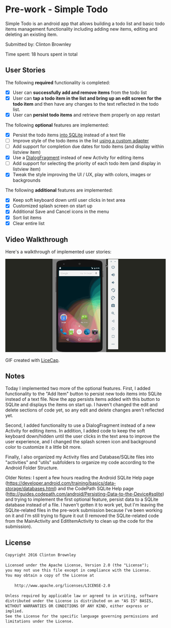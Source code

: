 # Pre-work - Simple Todo

Simple Todo is an android app that allows building a todo list and basic todo items management functionality including adding new items, editing and deleting an existing item.

Submitted by: Clinton Brownley

Time spent: 18 hours spent in total

## User Stories

The following **required** functionality is completed:

* [X] User can **successfully add and remove items** from the todo list
* [X] User can **tap a todo item in the list and bring up an edit screen for the todo item** and then have any changes to the text reflected in the todo list.
* [X] User can **persist todo items** and retrieve them properly on app restart

The following **optional** features are implemented:

* [X] Persist the todo items [into SQLite](http://guides.codepath.com/android/Persisting-Data-to-the-Device#sqlite) instead of a text file
* [ ] Improve style of the todo items in the list [using a custom adapter](http://guides.codepath.com/android/Using-an-ArrayAdapter-with-ListView)
* [ ] Add support for completion due dates for todo items (and display within listview item)
* [X] Use a [DialogFragment](http://guides.codepath.com/android/Using-DialogFragment) instead of new Activity for editing items
* [ ] Add support for selecting the priority of each todo item (and display in listview item)
* [X] Tweak the style improving the UI / UX, play with colors, images or backgrounds

The following **additional** features are implemented:

* [X] Keep soft keyboard down until user clicks in text area
* [X] Customized splash screen on start up
* [X] Additional Save and Cancel icons in the menu
* [X] Sort list items
* [X] Clear entire list

## Video Walkthrough 

Here's a walkthrough of implemented user stories:

<img src='https://github.com/cbrownley/SimpleToDo/blob/master/simple-todo-walkthrough.gif' title='Video Walkthrough' width='' alt='Video Walkthrough' />

GIF created with [LiceCap](http://www.cockos.com/licecap/).

## Notes

Today I implemented two more of the optional features.  First, I added functionality to the "Add Item" button to persist new todo items into SQLite instead of a text file.  Now the app persists items added with this button to SQLite and displays the items on start up.  I haven't changed the edit and delete sections of code yet, so any edit and delete changes aren't reflected yet.  

Second, I added functionality to use a DialogFragment instead of a new Activity for editing items.  In addition, I added code to keep the soft keyboard down/hidden until the user clicks in the text area to improve the user experience, and I changed the splash screen icon and background color to customize it a little bit more.

Finally, I also organized my Activity files and Database/SQLite files into "activities" and "utils" subfolders to organize my code according to the Android Folder Structure.

Older Notes:
I spent a few hours reading the Android SQLite Help page (https://developer.android.com/training/basics/data-storage/databases.html) and the CodePath SQLite Help page (http://guides.codepath.com/android/Persisting-Data-to-the-Device#sqlite) and trying to implement the first optional feature, persist data to a SQLite database instead of a file.  I haven't gotten it to work yet, but I'm leaving the SQLite-related files in the pre-work submission because I've been working on it and I'm still trying to figure it out (I removed the SQLite-related code from the MainActivity and EditItemActivity to clean up the code for the submission). 

## License

    Copyright 2016 Clinton Brownley

    Licensed under the Apache License, Version 2.0 (the "License");
    you may not use this file except in compliance with the License.
    You may obtain a copy of the License at

        http://www.apache.org/licenses/LICENSE-2.0

    Unless required by applicable law or agreed to in writing, software
    distributed under the License is distributed on an "AS IS" BASIS,
    WITHOUT WARRANTIES OR CONDITIONS OF ANY KIND, either express or implied.
    See the License for the specific language governing permissions and
    limitations under the License.